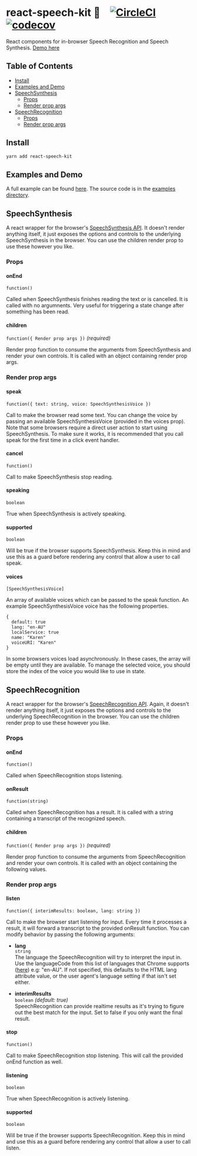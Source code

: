 # react-speech-kit 🎤&nbsp;&nbsp;&nbsp;&nbsp;[![CircleCI](https://circleci.com/gh/MikeyParton/react-speech-kit/tree/master.svg?style=shield)](https://circleci.com/gh/MikeyParton/react-speech-kit/tree/master) [![codecov](https://codecov.io/gh/MikeyParton/react-speech-kit/branch/master/graph/badge.svg)](https://codecov.io/gh/MikeyParton/react-speech-kit)
React components for in-browser Speech Recognition and Speech Synthesis.
[Demo here](https://mikeyparton.github.io/react-speech-kit/)

## Table of Contents

- [Install](#install)
- [Examples and Demo](#examples-and-demo)
- [SpeechSynthesis](#speechsynthesis)
  - [Props](#props)
  - [Render prop args](#render-prop-args)
- [SpeechRecognition](#speechrecognition)
  - [Props](#props-1)
  - [Render prop args](#render-prop-args-1)

## Install
```bash
yarn add react-speech-kit
```

## Examples and Demo
A full example can be found [here](https://mikeyparton.github.io/react-speech-kit/). The source code is in the [examples directory](https://github.com/MikeyParton/react-speech-kit/tree/master/examples/src).

## SpeechSynthesis
A react wrapper for the browser's [SpeechSynthesis API](https://developer.mozilla.org/en-US/docs/Web/API/SpeechSynthesis). It doesn't render anything itself, it just exposes the options and controls to the underlying SpeechSynthesis in the browser. You can use the children render prop to use these however you like.

### Props

#### onEnd
`function()`

Called when SpeechSynthesis finishes reading the text or is cancelled. It is called with no argumnents. Very useful for triggering a state change after something has been read.

#### children
`function({ Render prop args })` _(required)_

Render prop function to consume the arguments from SpeechSynthesis and render your own controls. It is called with an object containing render prop args.

### Render prop args

#### speak
`function({ text: string, voice: SpeechSynthesisVoice })`

Call to make the browser read some text. You can change the voice by passing an available SpeechSynthesisVoice (provided in the voices prop). Note that some browsers require a direct user action to start using SpeechSynthesis. To make sure it works, it is recommended that you call speak for the first time in a click event handler.

#### cancel
`function()`

Call to make SpeechSynthesis stop reading.

#### speaking
`boolean`

True when SpeechSynthesis is actively speaking.

#### supported
`boolean`

Will be true if the browser supports SpeechSynthesis. Keep this in mind and use this as a guard before rendering any control that allow a user to call speak.

#### voices
`[SpeechSynthesisVoice]`

An array of available voices which can be passed to the speak function. An example SpeechSynthesisVoice voice has the following properties.
```
{
  default: true
  lang: "en-AU"
  localService: true
  name: "Karen"
  voiceURI: "Karen"
}
```
In some browsers voices load asynchronously. In these cases, the array will be empty until they are available. To manage the selected voice, you should store the index of the voice you would like to use in state.

## SpeechRecognition
A react wrapper for the browser's [SpeechRecognition API](https://developer.mozilla.org/en-US/docs/Web/API/SpeechRecognition). Again, it doesn't render anything itself, it just exposes the options and controls to the underlying SpeechRecognition in the browser. You can use the children render prop to use these however you like.

### Props

#### onEnd
`function()`

Called when SpeechRecognition stops listening.

#### onResult
`function(string)`

Called when SpeechRecognition has a result. It is called with a string containing a transcript of the recognized speech.

#### children
`function({ Render prop args })` _(required)_

Render prop function to consume the arguments from SpeechRecognition and render your own controls. It is called with an object containing the following values.

### Render prop args

#### listen
`function({ interimResults: boolean, lang: string })`

Call to make the browser start listening for input. Every time it processes a result, it will forward a transcript to the provided onResult function. You can modify behavior by passing the following arguments:

- **lang**  
   `string`  
   The language the SpeechRecognition will try to interpret the input in. Use the languageCode from this list of languages that Chrome supports ([here](https://cloud.google.com/speech-to-text/docs/languages)) e.g: "en-AU". If not specified, this defaults to the HTML lang attribute value, or the user agent's language setting if that isn't set either.

- **interimResults**  
   `boolean` _(default: true)_   
   SpeechRecognition can provide realtime results as it's trying to figure out the best match for the input. Set to false if you only want the final result.

#### stop
`function()`

Call to make SpeechRecognition stop listening. This will call the provided onEnd function as well.

#### listening
`boolean`

True when SpeechRecognition is actively listening.

#### supported
`boolean`

Will be true if the browser supports SpeechRecognition. Keep this in mind and use this as a guard before rendering any control that allow a user to call listen.
